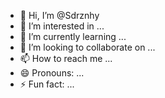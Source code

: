 - 👋 Hi, I’m @Sdrznhy
- 👀 I’m interested in ...
- 🌱 I’m currently learning ...
- 💞️ I’m looking to collaborate on ...
- 📫 How to reach me ...
- 😄 Pronouns: ...
- ⚡ Fun fact: ...

<!---
Sdrznhy/Sdrznhy is a ✨ special ✨ repository because its `README.md` (this file) appears on your GitHub profile.
You can click the Preview link to take a look at your changes.
--->
